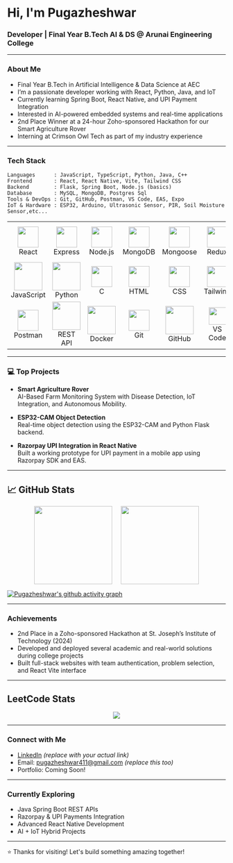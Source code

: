 
# Hi, I'm Pugazheshwar

### Developer | Final Year B.Tech AI & DS @ Arunai Engineering College

---

###  About Me

-  Final Year B.Tech in Artificial Intelligence & Data Science at AEC  
-  I’m a passionate developer working with React, Python, Java, and IoT  
-  Currently learning Spring Boot, React Native, and UPI Payment Integration  
-  Interested in AI-powered embedded systems and real-time applications  
-  2nd Place Winner at a 24-hour Zoho-sponsored Hackathon for our Smart Agriculture Rover  
-  Interning at Crimson Owl Tech as part of my industry experience  

---

###  Tech Stack

```
Languages      : JavaScript, TypeScript, Python, Java, C++
Frontend       : React, React Native, Vite, Tailwind CSS
Backend        : Flask, Spring Boot, Node.js (basics)
Database       : MySQL, MongoDB, Postgres Sql
Tools & DevOps : Git, GitHub, Postman, VS Code, EAS, Expo
IoT & Hardware : ESP32, Arduino, Ultrasonic Sensor, PIR, Soil Moisture Sensor,etc...
```


<table align="center">
  <tr>
    <td align="center"><img src="https://img.icons8.com/color/96/000000/react-native.png" width="48" /><br>React</td>
    <td align="center"><img src="https://skillicons.dev/icons?i=express" width="48" /><br>Express</td>
    <td align="center"><img src="https://img.icons8.com/color/96/000000/nodejs.png" width="48" /><br>Node.js</td>
    <td align="center"><img src="https://img.icons8.com/color/96/000000/mongodb.png" width="48" /><br>MongoDB</td>
    <td align="center"><img src="https://img.icons8.com/color/48/mongoose.png" width="48" /><br>Mongoose</td>
    <td align="center"><img src="https://techstack-generator.vercel.app/redux-icon.svg" width="48" /><br>Redux</td>
    <td align="center"><img width="45" height="45" src="https://img.icons8.com/color/48/firebase.png" /><br>Firebase<br>(Basics)</td>
    <td align="center"><img src="https://img.icons8.com/color/96/000000/java-web-token.png" width="48" /><br>JWT</td>
  </tr>
  <tr>
    <td align="center"><img src="https://techstack-generator.vercel.app/js-icon.svg" width="65" /><br>JavaScript</td>
    <td align="center"><img src="https://techstack-generator.vercel.app/python-icon.svg" width="65" /><br>Python</td>
    <td align="center"><img src="https://img.icons8.com/fluency/48/c-programming.png" width="48" /><br>C</td>
    <td align="center"><img src="https://skillicons.dev/icons?i=html" width="48" /><br>HTML</td>
    <td align="center"><img src="https://skillicons.dev/icons?i=css" width="48" /><br>CSS</td>
    <td align="center"><img src="https://skillicons.dev/icons?i=tailwind" width="48" /><br>Tailwind</td>
    <td align="center"><img src="https://skillicons.dev/icons?i=bootstrap" width="48" /><br>Bootstrap</td>
    <td align="center"><img src="https://img.icons8.com/color/48/figma--v1.png" width="48" /><br>Figma</td>
  </tr>
  <tr>
    <td align="center"><img src="https://skillicons.dev/icons?i=postman" width="48" /><br>Postman</td>
    <td align="center"><img src="https://techstack-generator.vercel.app/restapi-icon.svg" width="65" /><br>REST API</td>
    <td align="center"><img src="https://techstack-generator.vercel.app/docker-icon.svg" width="65" /><br>Docker</td>
    <td align="center"><img src="https://skillicons.dev/icons?i=git" width="48" /><br>Git</td>
    <td align="center"><img src="https://techstack-generator.vercel.app/github-icon.svg" width="65" /><br>GitHub</td>
    <td align="center"><img src="https://skillicons.dev/icons?i=vscode" width="40" /><br>VS Code</td>
    <td align="center"><img src="https://skillicons.dev/icons?i=postgres" width="48" /><br>PostgreSQL</td>
    <td align="center"><img src="https://techstack-generator.vercel.app/mysql-icon.svg" width="48" /><br>MySQL</td>
  </tr>
</table>

---


### 💻 Top Projects

-  **Smart Agriculture Rover**  
AI-Based Farm Monitoring System with Disease Detection, IoT Integration, and Autonomous Mobility.

-  **ESP32-CAM Object Detection**  
Real-time object detection using the ESP32-CAM and Python Flask backend.

-  **Razorpay UPI Integration in React Native**  
Built a working prototype for UPI payment in a mobile app using Razorpay SDK and EAS.

---

## 📈 GitHub Stats

<div style="display: flex; justify-content: center; gap: 20px; flex-wrap: wrap;">
  <img src="https://github-readme-stats.vercel.app/api?username=pugazheshwar&show_icons=true&theme=tokyonight&hide_border=false&border_radius=10" style="height: 180px;" />
  
  <img src="https://github-readme-stats.vercel.app/api/top-langs/?username=pugazheshwar&layout=compact&theme=tokyonight&hide_border=false&border_radius=10" style="height: 180px;" />
</div>





[![Pugazheshwar's github activity graph](https://github-readme-activity-graph.vercel.app/graph?username=pugazheshwar&bg_color=0d1117&color=1e90ff&line=00bfff&point=87cefa&area=true&hide_border=true)](https://github.com/ashutosh00710/github-readme-activity-graph)

---

###  Achievements

-  2nd Place in a Zoho-sponsored Hackathon at St. Joseph’s Institute of Technology (2024)  
-  Developed and deployed several academic and real-world solutions during college projects  
-  Built full-stack websites with team authentication, problem selection, and React Vite interface  

---

##  LeetCode Stats

<p align="center">
    <img src="https://leetcard.jacoblin.cool/Pugazheshwar?theme=dark&font=NTR&ext=contest"/>
</p>

---

###  Connect with Me

-  [LinkedIn](https://www.linkedin.com/in/Pugazheshwar) *(replace with your actual link)*  
-  Email: pugazheshwar411@gmail.com *(replace this too)*  
-  Portfolio: Coming Soon!  

---

###  Currently Exploring

- Java Spring Boot REST APIs  
- Razorpay & UPI Payments Integration  
- Advanced React Native Development  
- AI + IoT Hybrid Projects  

---

⭐️ Thanks for visiting! Let's build something amazing together!
